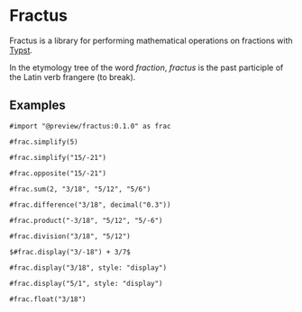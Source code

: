 # Fractus

Fractus is a library for performing mathematical operations on fractions with [Typst](https://typst.app).

In the etymology tree of the word *fraction*, *fractus* is the past participle of the Latin verb frangere (to break).

## Examples

```typ
#import "@preview/fractus:0.1.0" as frac

#frac.simplify(5)

#frac.simplify("15/-21")

#frac.opposite("15/-21")

#frac.sum(2, "3/18", "5/12", "5/6")

#frac.difference("3/18", decimal("0.3"))

#frac.product("-3/18", "5/12", "5/-6")

#frac.division("3/18", "5/12")

$#frac.display("3/-18") + 3/7$

#frac.display("3/18", style: "display")

#frac.display("5/1", style: "display")

#frac.float("3/18")
```
